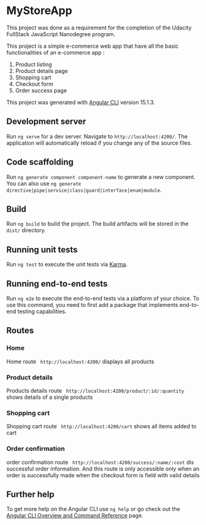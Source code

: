 # MyStoreApp

This project was done as a requirement for the completion of the Udacity FullStack JavaScript Nanodegree program.

This project is a simple e-commerce web app that have all the basic functionalities of an e-commerce app :

1.  Product listing
2.  Product details page
3.  Shopping cart
4.  Checkout form
5.  Order success page

This project was generated with [Angular CLI](https://github.com/angular/angular-cli) version 15.1.3.

## Development server

Run `ng serve` for a dev server. Navigate to `http://localhost:4200/`. The application will automatically reload if you change any of the source files.

## Code scaffolding

Run `ng generate component component-name` to generate a new component. You can also use `ng generate directive|pipe|service|class|guard|interface|enum|module`.

## Build

Run `ng build` to build the project. The build artifacts will be stored in the `dist/` directory.

## Running unit tests

Run `ng test` to execute the unit tests via [Karma](https://karma-runner.github.io).

## Running end-to-end tests

Run `ng e2e` to execute the end-to-end tests via a platform of your choice. To use this command, you need to first add a package that implements end-to-end testing capabilities.

## Routes

### Home

Home route ` http://localhost:4200/` displays all products

### Product details

Products details route ` http://localhost:4200/product/:id/:quantity` shows details of a single products

### Shopping cart

Shopping cart route ` http://localhost:4200/cart` shows all items added to cart

### Order confirmation

order confirmation route ` http://localhost:4200/success/:name/:cost` dis successful order information. And this route is only accessible only when an order is successfully made when the checkout form is field with valid details

## Further help

To get more help on the Angular CLI use `ng help` or go check out the [Angular CLI Overview and Command Reference](https://angular.io/cli) page.
